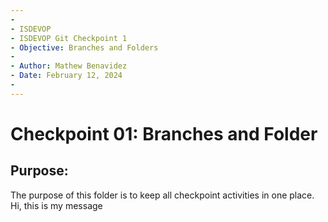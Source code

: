 ```yaml
---
-
- ISDEVOP
- ISDEVOP Git Checkpoint 1
- Objective: Branches and Folders
-
- Author: Mathew Benavidez
- Date: February 12, 2024
-
---
```


# Checkpoint 01: Branches and Folder

## Purpose:

The purpose of this folder is to keep all checkpoint activities in one place. Hi, this is my message
